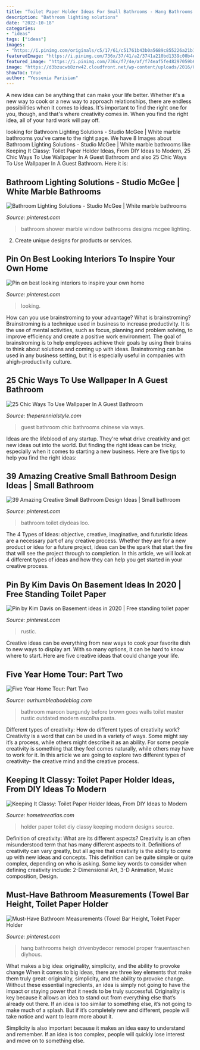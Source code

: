 ```yaml
---
title: "Toilet Paper Holder Ideas For Small Bathrooms - Hang Bathrooms Heigh Drivenbydecor Remodel Proper Frauentaschen Diyhous"
description: "Bathroom lighting solutions"
date: "2022-10-18"
categories:
- "ideas"
tags: ["ideas"]
images:
- "https://i.pinimg.com/originals/c5/17/61/c51761b43b0a5689c855226a21b1e1e0.jpg"
featuredImage: "https://i.pinimg.com/736x/37/41/a2/3741a210bd1339c00b4e67da9402b327.jpg"
featured_image: "https://i.pinimg.com/736x/f7/4e/af/f74eaf5fe48297059b61c8ef41c80e57.jpg"
image: "https://d3bzucwb8zrw42.cloudfront.net/wp-content/uploads/2016/05/3-2.jpg"
ShowToc: true
author: "Yessenia Parisian"
---
```



A new idea can be anything that can make your life better. Whether it's a new way to cook or a new way to approach relationships, there are endless possibilities when it comes to ideas. It's important to find the right one for you, though, and that's where creativity comes in. When you find the right idea, all of your hard work will pay off.

	

		
looking for Bathroom Lighting Solutions - Studio McGee | White marble bathrooms you've came to the right page. We have 8 Images about Bathroom Lighting Solutions - Studio McGee | White marble bathrooms like Keeping It Classy: Toilet Paper Holder Ideas, From DIY Ideas to Modern, 25 Chic Ways To Use Wallpaper In A Guest Bathroom and also 25 Chic Ways To Use Wallpaper In A Guest Bathroom. Here it is:
		
    
## Bathroom Lighting Solutions - Studio McGee | White Marble Bathrooms

<img loading=lazy src="https://i.pinimg.com/736x/37/41/a2/3741a210bd1339c00b4e67da9402b327.jpg" onerror="this.onerror=null;this.src='https://tse1.mm.bing.net/th?id=OIP.9BERiog1gLECtxLaegX-MAHaLF&amp;pid=15.1';" alt="Bathroom Lighting Solutions - Studio McGee | White marble bathrooms">

_Source: pinterest.com_

>bathroom shower marble window bathrooms designs mcgee lighting. 

	

2. Create unique designs for products or services.

    
## Pin On Best Looking Interiors To Inspire Your Own Home

<img loading=lazy src="https://i.pinimg.com/736x/f7/4e/af/f74eaf5fe48297059b61c8ef41c80e57.jpg" onerror="this.onerror=null;this.src='https://tse1.mm.bing.net/th?id=OIP.RO1HuIGmolOZwA4j3m9u-AHaLM&amp;pid=15.1';" alt="Pin on best looking interiors to inspire your own home">

_Source: pinterest.com_

>looking. 

	

How can you use brainstroming to your advantage?
What is brainstroming? Brainstroming is a technique used in business to increase productivity. It is the use of mental activities, such as focus, planning and problem solving, to improve efficiency and create a positive work environment. The goal of brainstroming is to help employees achieve their goals by using their brains to think about solutions and coming up with ideas. Brainstroming can be used in any business setting, but it is especially useful in companies with ahigh-productivity culture.

    
## 25 Chic Ways To Use Wallpaper In A Guest Bathroom

<img loading=lazy src="https://i1.wp.com/www.theperennialstyle.com/wp-content/uploads/2017/06/a0e63991c93427b068a53addbb783aa6.jpg?resize=564%2C846&amp;ssl=1" onerror="this.onerror=null;this.src='https://tse2.mm.bing.net/th?id=OIP.BsrG6FDmQyfNUXMg50ZOyAHaLH&amp;pid=15.1';" alt="25 Chic Ways To Use Wallpaper In A Guest Bathroom">

_Source: theperennialstyle.com_

>guest bathroom chic bathrooms chinese via ways. 

	

Ideas are the lifeblood of any startup. They're what drive creativity and get new ideas out into the world. But finding the right ideas can be tricky, especially when it comes to starting a new business. Here are five tips to help you find the right ideas: 

    
## 39 Amazing Creative Small Bathroom Design Ideas | Small Bathroom

<img loading=lazy src="https://i.pinimg.com/originals/c5/17/61/c51761b43b0a5689c855226a21b1e1e0.jpg" onerror="this.onerror=null;this.src='https://tse2.mm.bing.net/th?id=OIP.O96xzXtQ6ogZ0WEOSb994wHaLH&amp;pid=15.1';" alt="39 Amazing Creative Small Bathroom Design Ideas | Small bathroom">

_Source: pinterest.com_

>bathroom toilet diydeas loo. 

	

The 4 Types of Ideas: objective, creative, imaginative, and futuristic
Ideas are a necessary part of any creative process. Whether they are for a new product or idea for a future project, ideas can be the spark that start the fire that will see the project through to completion. In this article, we will look at 4 different types of ideas and how they can help you get started in your creative process.

    
## Pin By Kim Davis On Basement Ideas In 2020 | Free Standing Toilet Paper

<img loading=lazy src="https://i.pinimg.com/736x/c0/95/33/c09533832d9bcd12d6b4d7dde6b186d2.jpg" onerror="this.onerror=null;this.src='https://tse1.mm.bing.net/th?id=OIP.HJmXX8sGNxPv2zmtbphNjAHaLV&amp;pid=15.1';" alt="Pin by Kim Davis on Basement ideas in 2020 | Free standing toilet paper">

_Source: pinterest.com_

>rustic. 

	

Creative ideas can be everything from new ways to cook your favorite dish to new ways to display art. With so many options, it can be hard to know where to start. Here are five creative ideas that could change your life.

    
## Five Year Home Tour: Part Two

<img loading=lazy src="https://i0.wp.com/ourhumbleabodeblog.files.wordpress.com/2012/04/new-house-master-bathroom-toilet-april-13-2012.jpg" onerror="this.onerror=null;this.src='https://tse4.mm.bing.net/th?id=OIP.gAGBzsU7PD1rrxMAfL1NuwHaLH&amp;pid=15.1';" alt="Five Year Home Tour: Part Two">

_Source: ourhumbleabodeblog.com_

>bathroom maroon burgundy before brown goes walls toilet master rustic outdated modern escolha pasta. 

	

Different types of creativity: How do different types of creativity work?
Creativity is a word that can be used in a variety of ways. Some might say it’s a process, while others might describe it as an ability. For some people creativity is something that they feel comes naturally, while others may have to work for it. In this article we are going to explore two different types of creativity- the creative mind and the creative process.

    
## Keeping It Classy: Toilet Paper Holder Ideas, From DIY Ideas To Modern

<img loading=lazy src="https://d3bzucwb8zrw42.cloudfront.net/wp-content/uploads/2016/05/3-2.jpg" onerror="this.onerror=null;this.src='https://tse2.mm.bing.net/th?id=OIP.odWl3UdAe0UMroGY5z8ldgHaLG&amp;pid=15.1';" alt="Keeping It Classy: Toilet Paper Holder Ideas, From DIY Ideas to Modern">

_Source: hometreeatlas.com_

>holder paper toilet diy classy keeping modern designs source. 

	

Definition of creativity: What are its different aspects?
Creativity is an often misunderstood term that has many different aspects to it. Definitions of creativity can vary greatly, but all agree that creativity is the ability to come up with new ideas and concepts. This definition can be quite simple or quite complex, depending on who is asking. Some key words to consider when defining creativity include: 2-Dimensional Art, 3-D Animation, Music composition, Design.

    
## Must-Have Bathroom Measurements (Towel Bar Height, Toilet Paper Holder

<img loading=lazy src="https://i.pinimg.com/originals/c7/88/7a/c7887aeaeb982e3e1f763b126b036769.png" onerror="this.onerror=null;this.src='https://tse2.mm.bing.net/th?id=OIP.IuXYyQEDsrTGQKDKnMJM0AHaLH&amp;pid=15.1';" alt="Must-Have Bathroom Measurements (Towel Bar Height, Toilet Paper Holder">

_Source: pinterest.com_

>hang bathrooms heigh drivenbydecor remodel proper frauentaschen diyhous. 

	

What makes a big idea: originality, simplicity, and the ability to provoke change
When it comes to big ideas, there are three key elements that make them truly great: originality, simplicity, and the ability to provoke change. Without these essential ingredients, an idea is simply not going to have the impact or staying power that it needs to be truly successful.
 Originality is key because it allows an idea to stand out from everything else that’s already out there. If an idea is too similar to something else, it’s not going to make much of a splash. But if it’s completely new and different, people will take notice and want to learn more about it.

Simplicity is also important because it makes an idea easy to understand and remember. If an idea is too complex, people will quickly lose interest and move on to something else.

